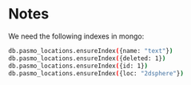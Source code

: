 # Notes
We need the following indexes in mongo:

```bash
db.pasmo_locations.ensureIndex({name: "text"})
db.pasmo_locations.ensureIndex({deleted: 1})
db.pasmo_locations.ensureIndex({id: 1})
db.pasmo_locations.ensureIndex({loc: "2dsphere"})
```